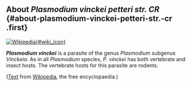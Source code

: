 About *Plasmodium vinckei petteri str. CR* {#about-plasmodium-vinckei-petteri-str.-cr .first}
------------------------------------------

[![Wikipedia](/img/wikipedia_logo_v2_en.png){#wiki_icon}](http://en.wikipedia.org/wiki/Plasmodium_vinckei)

***Plasmodium vinckei*** is a parasite of the genus *Plasmodium*
subgenus *Vinckeia*. As in all *Plasmodium* species, *P. vinckei* has
both vertebrate and insect hosts. The vertebrate hosts for this parasite
are rodents.

([Text](http://en.wikipedia.org/wiki/Plasmodium_vinckei) from
[Wikipedia](http://en.wikipedia.org/), the free encyclopaedia.)
